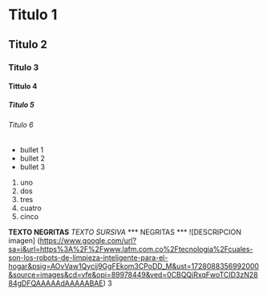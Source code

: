 # Titulo 1
## Titulo 2
### Titulo 3
#### Tittulo 4 
##### Titulo 5
###### Titulo 6

* bullet 1
* bullet 2
* bullet 3

1. uno
2. dos
3. tres
4. cuatro
5. cinco

**TEXTO NEGRITAS**
_TEXTO SURSIVA_
*** NEGRITAS ***
![DESCRIPCION imagen]
(https://www.google.com/url?sa=i&url=https%3A%2F%2Fwww.lafm.com.co%2Ftecnologia%2Fcuales-son-los-robots-de-limpieza-inteligente-para-el-hogar&psig=AOvVaw1Qycij9GgFEkom3CPoDD_M&ust=1728088356992000&source=images&cd=vfe&opi=89978449&ved=0CBQQjRxqFwoTCID3zN2884gDFQAAAAAdAAAAABAE)
3
